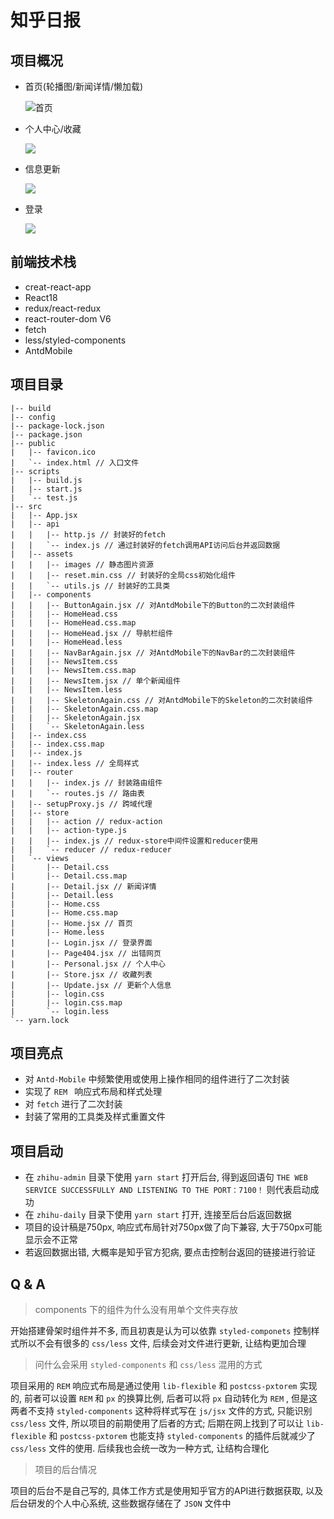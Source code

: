 # 知乎日报

## 项目概况

- 首页(轮播图/新闻详情/懒加载)

    ![首页](D:\a_WorkSpace\ZhihuDaily1\images\首页.gif)

- 个人中心/收藏

    ![](D:\a_WorkSpace\ZhihuDaily1\images\个人中心.gif)

- 信息更新

    ![](D:\a_WorkSpace\ZhihuDaily1\images\更新信息.gif)

- 登录

    ![](D:\a_WorkSpace\ZhihuDaily1\images\登录.gif)

## 前端技术栈

- creat-react-app
- React18
- redux/react-redux
- react-router-dom V6
- fetch
- less/styled-components
- AntdMobile

## 项目目录
```
|-- build
|-- config
|-- package-lock.json
|-- package.json
|-- public
|   |-- favicon.ico
|   `-- index.html // 入口文件
|-- scripts
|   |-- build.js
|   |-- start.js
|   `-- test.js
|-- src
|   |-- App.jsx
|   |-- api
|   |   |-- http.js // 封装好的fetch
|   |   `-- index.js // 通过封装好的fetch调用API访问后台并返回数据
|   |-- assets
|   |   |-- images // 静态图片资源
|   |   |-- reset.min.css // 封装好的全局css初始化组件
|   |   `-- utils.js // 封装好的工具类
|   |-- components
|   |   |-- ButtonAgain.jsx // 对AntdMobile下的Button的二次封装组件
|   |   |-- HomeHead.css
|   |   |-- HomeHead.css.map
|   |   |-- HomeHead.jsx // 导航栏组件
|   |   |-- HomeHead.less
|   |   |-- NavBarAgain.jsx // 对AntdMobile下的NavBar的二次封装组件
|   |   |-- NewsItem.css
|   |   |-- NewsItem.css.map
|   |   |-- NewsItem.jsx // 单个新闻组件
|   |   |-- NewsItem.less
|   |   |-- SkeletonAgain.css // 对AntdMobile下的Skeleton的二次封装组件
|   |   |-- SkeletonAgain.css.map
|   |   |-- SkeletonAgain.jsx
|   |   `-- SkeletonAgain.less
|   |-- index.css
|   |-- index.css.map
|   |-- index.js
|   |-- index.less // 全局样式
|   |-- router
|   |   |-- index.js // 封装路由组件
|   |   `-- routes.js // 路由表
|   |-- setupProxy.js // 跨域代理
|   |-- store
|   |   |-- action // redux-action
|   |   |-- action-type.js
|   |   |-- index.js // redux-store中间件设置和reducer使用
|   |   `-- reducer // redux-reducer
|   `-- views
|       |-- Detail.css
|       |-- Detail.css.map
|       |-- Detail.jsx // 新闻详情
|       |-- Detail.less
|       |-- Home.css
|       |-- Home.css.map
|       |-- Home.jsx // 首页
|       |-- Home.less
|       |-- Login.jsx // 登录界面
|       |-- Page404.jsx // 出错网页
|       |-- Personal.jsx // 个人中心
|       |-- Store.jsx // 收藏列表
|       |-- Update.jsx // 更新个人信息
|       |-- login.css
|       |-- login.css.map
|       `-- login.less
`-- yarn.lock

```

## 项目亮点

- 对 `Antd-Mobile` 中频繁使用或使用上操作相同的组件进行了二次封装
- 实现了 `REM ` 响应式布局和样式处理
- 对 `fetch` 进行了二次封装
- 封装了常用的工具类及样式重置文件

## 项目启动

- 在 `zhihu-admin`  目录下使用 `yarn start` 打开后台, 得到返回语句 `THE WEB SERVICE SUCCESSFULLY AND LISTENING TO THE PORT：7100！`  则代表启动成功
- 在 `zhihu-daily` 目录下使用 `yarn start` 打开, 连接至后台后返回数据
- 项目的设计稿是750px, 响应式布局针对750px做了向下兼容, 大于750px可能显示会不正常
- 若返回数据出错, 大概率是知乎官方犯病, 要点击控制台返回的链接进行验证

## Q & A

> components 下的组件为什么没有用单个文件夹存放

开始搭建骨架时组件并不多, 而且初衷是认为可以依靠 `styled-componets` 控制样式所以不会有很多的 `css/less` 文件, 后续会对文件进行更新, 让结构更加合理

> 问什么会采用 `styled-components`  和 `css/less` 混用的方式

项目采用的 `REM` 响应式布局是通过使用 `lib-flexible` 和 `postcss-pxtorem` 实现的, 前者可以设置 `REM` 和 `px` 的换算比例, 后者可以将 `px` 自动转化为 `REM` , 但是这两者不支持 `styled-components` 这种将样式写在 `js/jsx` 文件的方式, 只能识别 `css/less` 文件, 所以项目的前期使用了后者的方式; 后期在网上找到了可以让 `lib-flexible` 和 `postcss-pxtorem` 也能支持 `styled-components` 的插件后就减少了 `css/less` 文件的使用. 后续我也会统一改为一种方式, 让结构合理化

> 项目的后台情况

项目的后台不是自己写的, 具体工作方式是使用知乎官方的API进行数据获取, 以及后台研发的个人中心系统, 这些数据存储在了 `JSON` 文件中